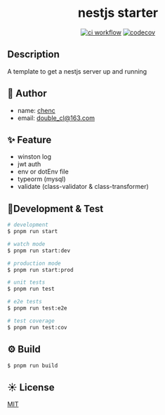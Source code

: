 <h1 align="center">
nestjs starter
</h1>

<div  align='center'>

[![ci workflow](https://github.com/chenc041/nestjs-starter/actions/workflows/ci.yml/badge.svg)](https://github.com/chenc041/nestjs-starter)
[![codecov](https://codecov.io/gh/chenc041/nestjs-starter/branch/main/graph/badge.svg?token=pYefUWcu8I)](https://codecov.io/gh/chenc041/nestjs-starter)

</div>

## Description
A template to get a nestjs server up and running

## 🤡 Author
- name: [chenc](https://github.com/chenc041)
- email: double_cl@163.com

## ✨ Feature
- winston log
- jwt auth
- env or dotEnv file
- typeorm (mysql)
- validate (class-validator & class-transformer)


## 🔨Development & Test
```bash
# development
$ pnpm run start

# watch mode
$ pnpm run start:dev

# production mode
$ pnpm run start:prod

# unit tests
$ pnpm run test

# e2e tests
$ pnpm run test:e2e

# test coverage
$ pnpm run test:cov
```

## ⚙ Build
```bash
$ pnpm run build
```

## ☀️ License
[MIT](https://github.com/chenc041/nestjs-starter/blob/main/LICENSE)

